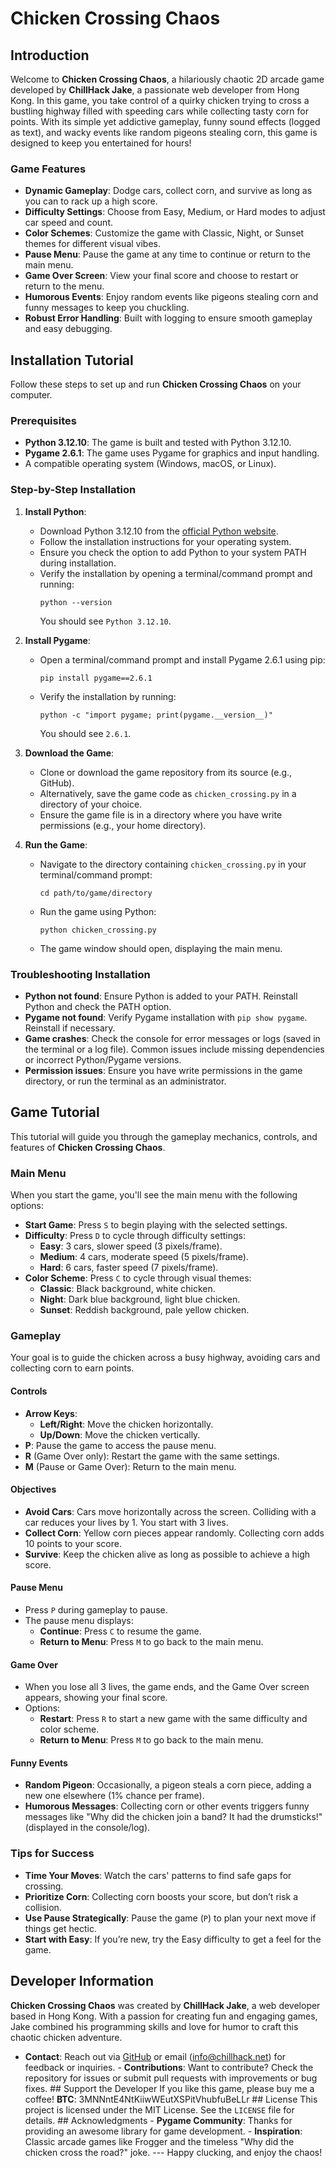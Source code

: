 # Chicken Crossing Chaos

## Introduction
Welcome to **Chicken Crossing Chaos**, a hilariously chaotic 2D arcade game developed by **ChillHack Jake**, a passionate web developer from Hong Kong. In this game, you take control of a quirky chicken trying to cross a bustling highway filled with speeding cars while collecting tasty corn for points. With its simple yet addictive gameplay, funny sound effects (logged as text), and wacky events like random pigeons stealing corn, this game is designed to keep you entertained for hours!

### Game Features
- **Dynamic Gameplay**: Dodge cars, collect corn, and survive as long as you can to rack up a high score.
- **Difficulty Settings**: Choose from Easy, Medium, or Hard modes to adjust car speed and count.
- **Color Schemes**: Customize the game with Classic, Night, or Sunset themes for different visual vibes.
- **Pause Menu**: Pause the game at any time to continue or return to the main menu.
- **Game Over Screen**: View your final score and choose to restart or return to the menu.
- **Humorous Events**: Enjoy random events like pigeons stealing corn and funny messages to keep you chuckling.
- **Robust Error Handling**: Built with logging to ensure smooth gameplay and easy debugging.

## Installation Tutorial
Follow these steps to set up and run **Chicken Crossing Chaos** on your computer.

### Prerequisites
- **Python 3.12.10**: The game is built and tested with Python 3.12.10.
- **Pygame 2.6.1**: The game uses Pygame for graphics and input handling.
- A compatible operating system (Windows, macOS, or Linux).

### Step-by-Step Installation
1. **Install Python**:
   - Download Python 3.12.10 from the [official Python website](https://www.python.org/downloads/release/python-31210/).
   - Follow the installation instructions for your operating system.
   - Ensure you check the option to add Python to your system PATH during installation.
   - Verify the installation by opening a terminal/command prompt and running:
     ```
     python --version
     ```
     You should see `Python 3.12.10`.

2. **Install Pygame**:
   - Open a terminal/command prompt and install Pygame 2.6.1 using pip:
     ```
     pip install pygame==2.6.1
     ```
   - Verify the installation by running:
     ```
     python -c "import pygame; print(pygame.__version__)"
     ```
     You should see `2.6.1`.

3. **Download the Game**:
   - Clone or download the game repository from its source (e.g., GitHub).
   - Alternatively, save the game code as `chicken_crossing.py` in a directory of your choice.
   - Ensure the game file is in a directory where you have write permissions (e.g., your home directory).

4. **Run the Game**:
   - Navigate to the directory containing `chicken_crossing.py` in your terminal/command prompt:
     ```
     cd path/to/game/directory
     ```
   - Run the game using Python:
     ```
     python chicken_crossing.py
     ```
   - The game window should open, displaying the main menu.

### Troubleshooting Installation
- **Python not found**: Ensure Python is added to your PATH. Reinstall Python and check the PATH option.
- **Pygame not found**: Verify Pygame installation with `pip show pygame`. Reinstall if necessary.
- **Game crashes**: Check the console for error messages or logs (saved in the terminal or a log file). Common issues include missing dependencies or incorrect Python/Pygame versions.
- **Permission issues**: Ensure you have write permissions in the game directory, or run the terminal as an administrator.

## Game Tutorial
This tutorial will guide you through the gameplay mechanics, controls, and features of **Chicken Crossing Chaos**.

### Main Menu
When you start the game, you'll see the main menu with the following options:
- **Start Game**: Press `S` to begin playing with the selected settings.
- **Difficulty**: Press `D` to cycle through difficulty settings:
  - **Easy**: 3 cars, slower speed (3 pixels/frame).
  - **Medium**: 4 cars, moderate speed (5 pixels/frame).
  - **Hard**: 6 cars, faster speed (7 pixels/frame).
- **Color Scheme**: Press `C` to cycle through visual themes:
  - **Classic**: Black background, white chicken.
  - **Night**: Dark blue background, light blue chicken.
  - **Sunset**: Reddish background, pale yellow chicken.

### Gameplay
Your goal is to guide the chicken across a busy highway, avoiding cars and collecting corn to earn points.

#### Controls
- **Arrow Keys**:
  - **Left/Right**: Move the chicken horizontally.
  - **Up/Down**: Move the chicken vertically.
- **P**: Pause the game to access the pause menu.
- **R** (Game Over only): Restart the game with the same settings.
- **M** (Pause or Game Over): Return to the main menu.

#### Objectives
- **Avoid Cars**: Cars move horizontally across the screen. Colliding with a car reduces your lives by 1. You start with 3 lives.
- **Collect Corn**: Yellow corn pieces appear randomly. Collecting corn adds 10 points to your score.
- **Survive**: Keep the chicken alive as long as possible to achieve a high score.

#### Pause Menu
- Press `P` during gameplay to pause.
- The pause menu displays:
  - **Continue**: Press `C` to resume the game.
  - **Return to Menu**: Press `M` to go back to the main menu.

#### Game Over
- When you lose all 3 lives, the game ends, and the Game Over screen appears, showing your final score.
- Options:
  - **Restart**: Press `R` to start a new game with the same difficulty and color scheme.
  - **Return to Menu**: Press `M` to go back to the main menu.

#### Funny Events
- **Random Pigeon**: Occasionally, a pigeon steals a corn piece, adding a new one elsewhere (1% chance per frame).
- **Humorous Messages**: Collecting corn or other events triggers funny messages like "Why did the chicken join a band? It had the drumsticks!" (displayed in the console/log).

### Tips for Success
- **Time Your Moves**: Watch the cars' patterns to find safe gaps for crossing.
- **Prioritize Corn**: Collecting corn boosts your score, but don’t risk a collision.
- **Use Pause Strategically**: Pause the game (`P`) to plan your next move if things get hectic.
- **Start with Easy**: If you’re new, try the Easy difficulty to get a feel for the game.

## Developer Information
**Chicken Crossing Chaos** was created by **ChillHack Jake**, a web developer based in Hong Kong. With a passion for creating fun and engaging games, Jake combined his programming skills and love for humor to craft this chaotic chicken adventure.

- **Contact**: Reach out via [GitHub](https://github.com/ChillHackLab) or email (info@chillhack.net) for feedback or inquiries. - **Contributions**: Want to contribute? Check the repository for issues or submit pull requests with improvements or bug fixes.  ## Support the Developer If you like this game, please buy me a coffee!  **BTC**: 3MNNntE4NtKiiwWEutXSPitVhubfuBeLLr  ## License This project is licensed under the MIT License. See the `LICENSE` file for details.  ## Acknowledgments - **Pygame Community**: Thanks for providing an awesome library for game development. - **Inspiration**: Classic arcade games like Frogger and the timeless "Why did the chicken cross the road?" joke.  ---  Happy clucking, and enjoy the chaos!

